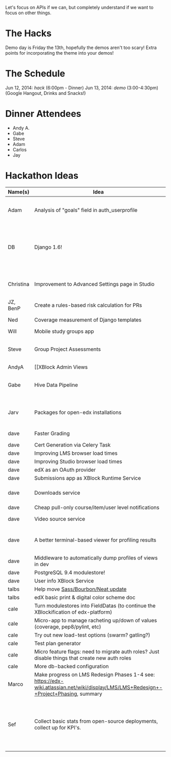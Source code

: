 Let's focus on APIs if we can, but completely understand if we want to focus on other things.

# The Hacks

Demo day is Friday the 13th, hopefully the demos aren't too scary! Extra points for incorporating the theme into your demos!

# The Schedule
Jun 12, 2014: *hack* (6:00pm - Dinner)
Jun 13, 2014: *demo* (3:00-4:30pm) (Google Hangout, Drinks and Snacks!)

# Dinner Attendees
* Andy A.
* Gabe 
* Steve
* Adam
* Carlos
* Jay

# Hackathon Ideas

Name(s) | Idea        | Notes
--------|-------------|-------
Adam    | Analysis of "goals" field in auth_userprofile | Why do people sign up for edX? Do student goals correlate with success? Completion rates? Courses enrolled in?
DB      | Django 1.6! | It's a crazy idea. But I want to give it a shot. ([the work begins here](https://github.com/edx/xblock-sdk/pull/10)); (dave: maybe 1.7? It's almost out... cale: shoot for 1.7! Also, see https://github.com/edx/edx-platform/wiki/Moving-to-Django-1.7)
Christina| Improvement to Advanced Settings page in Studio | Display names, help, hide "deprecated" fields, possibly validation. Add some structure; links to docs for each
JZ, BenP     | Create a rules-based risk calculation for PRs | I got started with this [here](https://github.com/jzoldak/gh-pr-risk)
Ned     | Coverage measurement of Django templates | Last time was Mako, let's try Django.
Will    | Mobile study groups app  |  |
Steve   | Group Project Assessments | Allow a group of students to collaborate on a single project, submit it for review, then grade peer groups. Yay! |
AndyA | [[XBlock Admin Views|xblock-admin-views]] | Support global/course-scoped admin pages for xblocks (for Studio, but would love help with Instructor Dashboard integration) |
Gabe | Hive Data Pipeline | Load all event data (and maybe some other sources) in to hive tables to experiment with and run adhoc queries against. |
Jarv | Packages for open-edx installations | Install edX without having to go out to pypi, github, with a package for every role. How about `apt-get install edx`?
| dave  | Faster Grading | A few different possibilities, starting with reducing SQL queries.
| dave  | Cert Generation via Celery Task | 
| dave  | Improving LMS browser load times | 
| dave  | Improving Studio browser load times |
| dave  | edX as an OAuth provider | i.e. SSO between edX apps
| dave  | Submissions app as XBlock Runtime Service | 
| dave  | Downloads service | A facility for writing files to S3 that would be made available for XBlocks.
| dave  | Cheap pull-only course/item/user level notifications | 
| dave  | Video source service | abstract away different locations/encodings
| dave  | A better terminal-based viewer for profiling results | i.e. a better RunSnakeRun (something like/based on https://github.com/nedbat/memsee could be cool)
| dave  | Middleware to automatically dump profiles of views in dev | to make performance debugging easier
| dave  | PostgreSQL 9.4 modulestore! |
| dave  | User info XBlock Service |
| talbs | Help move [Sass/Bourbon/Neat update](https://github.com/edx/edx-platform/pull/3462)
| talbs | edX basic print & digital color scheme doc |
| cale  | Turn modulestores into FieldDatas (to continue the XBlockification of edx-platform) |
| cale  | Micro-app to manage racheting up/down of values (coverage, pep8/pylint, etc) |
| cale  | Try out new load-test options (swarm? gatling?) |
| cale  | Test plan generator |
| cale  | Micro feature flags: need to migrate auth roles? Just disable things that create new auth roles |
| cale  | More db-backed configuration |
| Marco  | Make progress on LMS Redesign Phases 1-4 see: https://edx-wiki.atlassian.net/wiki/display/LMS/LMS+Redesign+-+Project+Phasing, summary  |
| Sef | Collect basic stats from open-source deployments, collect up for KPI's.  | Reqts: Opt in.  management command to preview what would be sent, send once, or send periodically (celery beat?).  Server to collect stats.  What transport, email? I can't participate myself, but would be a fun feature to hack in |